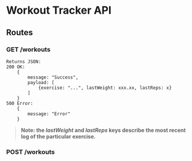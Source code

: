 # Workout Tracker API
## Routes
### GET /workouts
    Returns JSON:
    200 OK: 
        {
            message: "Success", 
            payload: [
                {exercise: "...", lastWeight: xxx.xx, lastReps: x}
            ]
        }       
    500 Error: 
        {
            message: "Error"
        }
> **Note: the *lastWeight* and *lastReps* keys describe the most recent log of the particular exercise.**

### POST /workouts
